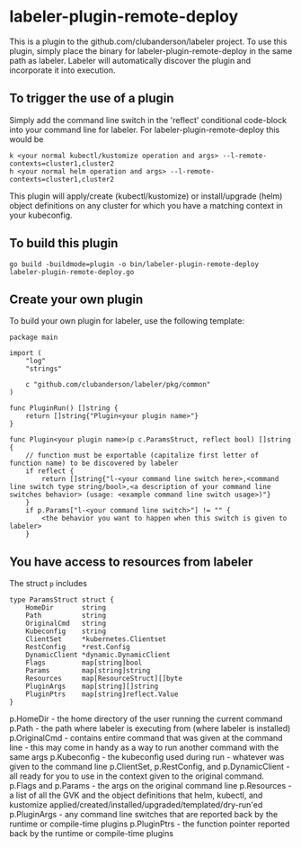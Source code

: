 # labeler-plugin-remote-deploy

This is a plugin to the github.com/clubanderson/labeler project. To use this plugin, simply place the binary for labeler-plugin-remote-deploy in the same path as labeler. Labeler will automatically discover the plugin and incorporate it into execution. 

## To trigger the use of a plugin
Simply add the command line switch in the 'reflect' conditional code-block into your command line for labeler. For labeler-plugin-remote-deploy this would be

```
k <your normal kubectl/kustomize operation and args> --l-remote-contexts=cluster1,cluster2
h <your normal helm operation and args> --l-remote-contexts=cluster1,cluster2
```

This plugin will apply/create (kubectl/kustomize) or install/upgrade (helm) object definitions on any cluster for which you have a matching context in your kubeconfig.

## To build this plugin
```
go build -buildmode=plugin -o bin/labeler-plugin-remote-deploy labeler-plugin-remote-deploy.go
```

## Create your own plugin
To build your own plugin for labeler, use the following template:

```
package main

import (
	"log"
	"strings"

	c "github.com/clubanderson/labeler/pkg/common"
)

func PluginRun() []string {
	return []string{"Plugin<your plugin name>"}
}

func Plugin<your plugin name>(p c.ParamsStruct, reflect bool) []string {
	// function must be exportable (capitalize first letter of function name) to be discovered by labeler
	if reflect {
		return []string{"l-<your command line switch here>,<command line switch type string/bool>,<a description of your command line switches behavior> (usage: <example command line switch usage>)"}
	}
    if p.Params["l-<your command line switch>"] != "" {
        <the behavior you want to happen when this switch is given to labeler>
    }
```

## You have access to resources from labeler
The struct `p` includes

```
type ParamsStruct struct {
	HomeDir       string
	Path          string
	OriginalCmd   string
	Kubeconfig    string
	ClientSet     *kubernetes.Clientset
	RestConfig    *rest.Config
	DynamicClient *dynamic.DynamicClient
	Flags         map[string]bool
	Params        map[string]string
	Resources     map[ResourceStruct][]byte
	PluginArgs    map[string][]string
	PluginPtrs    map[string]reflect.Value
}
```

p.HomeDir       - the home directory of the user running the current command
p.Path          - the path where labeler is executing from (where labeler is installed)
p.OriginalCmd   - contains entire command that was given at the command line - this may come in handy as a way to run another command with the same args
p.Kubeconfig    - the kubeconfig used during run - whatever was given to the command line
p.ClientSet, p.RestConfig, and p.DynamicClient - all ready for you to use in the context given to the original command.
p.Flags and p.Params - the args on the original command line
p.Resources     - a list of all the GVK and the object definitions that helm, kubectl, and kustomize applied/created/installed/upgraded/templated/dry-run'ed
p.PluginArgs    - any command line switches that are reported back by the runtime or compile-time plugins
p.PluginPtrs    - the function pointer reported back by the runtime or compile-time plugins